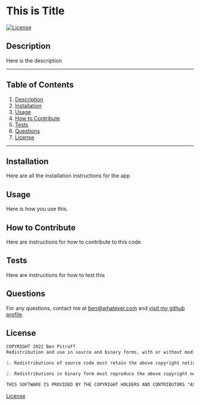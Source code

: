# This is Title

   [![License](https://img.shields.io/badge/License-BSD%203--Clause-blue.svg)](https://opensource.org/licenses/BSD-3-Clause)

  ## Description
  Here is the description

  * * * * * *


  ## Table of Contents
  1. [Description](#Description)
  2. [Installation](#Installation)
  3. [Usage](#Usage)
  4. [How to Contribute](#contribute)
  5. [Tests](#Tests)
  6. [Questions](#questions)
  7. [License](#License)

  * * * * * *

  <a name="Installation"></a>
  ## Installation
  Here are all the installation instructions for the app

  <a name="Usage"></a>
  ## Usage
  Here is how you use this. 
  
  <a name="Contribute"></a>
  ## How to Contribute
  Here are instructions for how to contribute to this code

  <a name="Tests"></a>
  ## Tests
  Here are instructions for how to test this

  <a name="questions"></a>
  ## Questions
  For any questions, contact me at ben@whatever.com and [visit my github profile](https://github.com/chicken1991).

  <a name="License"></a>
  ## License


```md
COPYRIGHT 2022 Ben Pitroff
Redistribution and use in source and binary forms, with or without modification, are permitted provided that the following conditions are met:

1. Redistributions of source code must retain the above copyright notice, this list of conditions and the following disclaimer.

2. Redistributions in binary form must reproduce the above copyright notice, this list of conditions and the following disclaimer in the documentation and/or other materials provided with the distribution.

THIS SOFTWARE IS PROVIDED BY THE COPYRIGHT HOLDERS AND CONTRIBUTORS "AS IS" AND ANY EXPRESS OR IMPLIED WARRANTIES, INCLUDING, BUT NOT LIMITED TO, THE IMPLIED WARRANTIES OF MERCHANTABILITY AND FITNESS FOR A PARTICULAR PURPOSE ARE DISCLAIMED. IN NO EVENT SHALL THE COPYRIGHT HOLDER OR CONTRIBUTORS BE LIABLE FOR ANY DIRECT, INDIRECT, INCIDENTAL, SPECIAL, EXEMPLARY, OR CONSEQUENTIAL DAMAGES (INCLUDING, BUT NOT LIMITED TO, PROCUREMENT OF SUBSTITUTE GOODS OR SERVICES; LOSS OF USE, DATA, OR PROFITS; OR BUSINESS INTERRUPTION) HOWEVER CAUSED AND ON ANY THEORY OF LIABILITY, WHETHER IN CONTRACT, STRICT LIABILITY, OR TORT (INCLUDING NEGLIGENCE OR OTHERWISE) ARISING IN ANY WAY OUT OF THE USE OF THIS SOFTWARE, EVEN IF ADVISED OF THE POSSIBILITY OF SUCH DAMAGE.
```      


[License](https://opensource.org/licenses/BSD-3-Clause)
